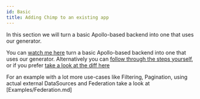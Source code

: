 ```yaml
---
id: Basic
title: Adding Chimp to an existing app
---
```


In this section we will turn a basic Apollo-based backend into one that uses our generator.

You can [watch me here](https://youtu.be/w8JpCQP8oag) turn a basic Apollo-based backend into one that uses our generator. 
Alternatively you can [follow through the steps yourself](https://www.xolv.io/dev-notes/adding-chimp-3-to-an-existing-application/), or if you prefer [take a look at the diff here](https://github.com/xolvio/chimp-gql-tiny-example/pull/2)

For an example with a lot more use-cases like Filtering, Pagination, using actual external DataSources and Federation take a look at [Examples/Federation.md]
